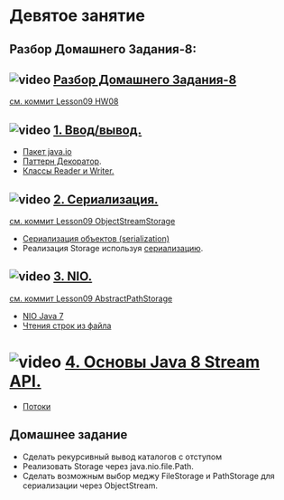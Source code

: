 
# Девятое занятие

## Разбор Домашнего Задания-8:
## ![video](https://cloud.githubusercontent.com/assets/13649199/13672715/06dbc6ce-e6e7-11e5-81a9-04fbddb9e488.png) [Разбор Домашнего Задания-8](https://drive.google.com/open?id=0B_4NpoQW1xfpeENDOVdQbUpIWEU)
[см. коммит Lesson09 HW08](https://github.com/JavaWebinar/basejava/tree/150e15f99c35d53e0c43c9f64d7833b5e7184768)

## ![video](https://cloud.githubusercontent.com/assets/13649199/13672715/06dbc6ce-e6e7-11e5-81a9-04fbddb9e488.png) [1. Ввод/вывод.](https://drive.google.com/open?id=0B_4NpoQW1xfpZHk3TnYyaDRjY3M)

- <a href="http://www.intuit.ru/studies/courses/16/16/lecture/27133">Пакет java.io</a>
- <a href="http://ru.wikipedia.org/wiki/Декоратор_(шаблон_проектирования)">Паттерн Декоратор</a>.
- <a href="http://www.intuit.ru/studies/courses/16/16/lecture/27133?page=4">Классы Reader и Writer.</a>
 
## ![video](https://cloud.githubusercontent.com/assets/13649199/13672715/06dbc6ce-e6e7-11e5-81a9-04fbddb9e488.png) [2. Сериализация.](https://drive.google.com/open?id=0B_4NpoQW1xfpb0dRNjI1S2tOUjA)
[см. коммит Lesson09 ObjectStreamStorage ](https://github.com/JavaWebinar/basejava/tree/7a80d1d7feba08d433e55417bfd26ac0b3fa5298)

- <a href="http://www.intuit.ru/studies/courses/16/16/lecture/27133?page=3">Сериализация объектов (serialization)</a>
- Реализация Storage используя <a href="https://habrahabr.ru/post/60317/">сериализацию</a>.
 
## ![video](https://cloud.githubusercontent.com/assets/13649199/13672715/06dbc6ce-e6e7-11e5-81a9-04fbddb9e488.png) [3. NIO.](https://drive.google.com/open?id=0B_4NpoQW1xfpMzBqSWI3eEI2RGs)
[см. коммит Lesson09 AbstractPathStorage  ](https://github.com/JavaWebinar/basejava/commit/4b37c38fb980e315c5ec5f1b2b868fbb5935fe6d)

- <a href="http://www.quizful.net/post/java-nio-tutorial">NIO Java 7</a>
- <a href="https://habrahabr.ru/post/269667/">Чтения строк из файла</a>

# ![video](https://cloud.githubusercontent.com/assets/13649199/13672715/06dbc6ce-e6e7-11e5-81a9-04fbddb9e488.png) [4. Основы Java 8 Stream API.](https://drive.google.com/open?id=0B_4NpoQW1xfpMHd6VDJjS28tRmM)

- <a href="http://devcolibri.com/4274#t7">Потоки</a>

## Домашнее задание
- Сделать рекурсивный вывод каталогов с отступом
- Реализовать Storage через java.nio.file.Path.
- Сделать возможным выбор меджу FileStorage и PathStorage для сериализации через ObjectStream.
